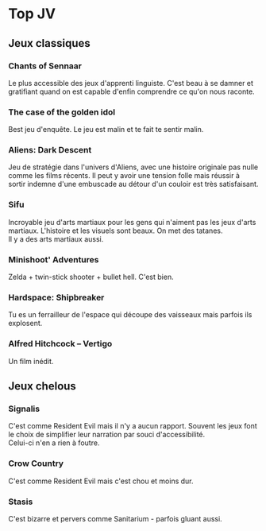 # Top JV

## Jeux classiques

### Chants of Sennaar
Le plus accessible des jeux d'apprenti linguiste. C'est beau à se damner et gratifiant quand on est capable d'enfin comprendre ce qu'on nous raconte.

### The case of the golden idol
Best jeu d'enquête. Le jeu est malin et te fait te sentir malin.

### Aliens: Dark Descent
Jeu de stratégie dans l'univers d'Aliens, avec une histoire originale pas nulle comme les films récents. Il peut y avoir une tension folle mais réussir à sortir indemne d'une embuscade au détour d'un couloir est très satisfaisant.

### Sifu
Incroyable jeu d'arts martiaux pour les gens qui n'aiment pas les jeux d'arts martiaux.
L'histoire et les visuels sont beaux. On met des tatanes.  
Il y a des arts martiaux aussi.

### Minishoot' Adventures
Zelda + twin-stick shooter + bullet hell. C'est bien.

### Hardspace: Shipbreaker
Tu es un ferrailleur de l'espace qui découpe des vaisseaux mais parfois ils explosent.

### Alfred Hitchcock – Vertigo
Un film inédit.

## Jeux chelous
### Signalis
C'est comme Resident Evil mais il n'y a aucun rapport. Souvent les jeux font le choix de simplifier leur narration par souci d'accessibilité.  
Celui-ci n'en a rien à foutre.

### Crow Country
C'est comme Resident Evil mais c'est chou et moins dur.

### Stasis
C'est bizarre et pervers comme Sanitarium - parfois gluant aussi.